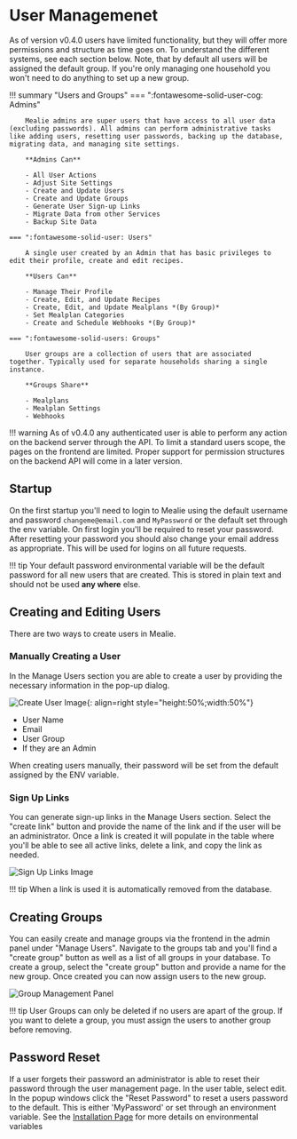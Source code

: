 # User Managemenet

As of version v0.4.0 users have limited functionality, but they will offer more permissions and structure as time goes on. To understand the different systems, see each section below. Note, that by default all users will be assigned the default group. If you're only managing one household you won't need to do anything to set up a new group.

!!! summary "Users and Groups"
    === ":fontawesome-solid-user-cog: Admins"

        Mealie admins are super users that have access to all user data (excluding passwords). All admins can perform administrative tasks like adding users, resetting user passwords, backing up the database, migrating data, and managing site settings. 

        **Admins Can**
        
        - All User Actions
        - Adjust Site Settings
        - Create and Update Users
        - Create and Update Groups
        - Generate User Sign-up Links
        - Migrate Data from other Services
        - Backup Site Data

    === ":fontawesome-solid-user: Users"

        A single user created by an Admin that has basic privileges to edit their profile, create and edit recipes.

        **Users Can**

        - Manage Their Profile
        - Create, Edit, and Update Recipes
        - Create, Edit, and Update Mealplans *(By Group)*
        - Set Mealplan Categories
        - Create and Schedule Webhooks *(By Group)*

    === ":fontawesome-solid-users: Groups"

        User groups are a collection of users that are associated together. Typically used for separate households sharing a single instance.
        
        **Groups Share**

        - Mealplans
        - Mealplan Settings
        - Webhooks 

!!! warning
    As of v0.4.0 any authenticated user is able to perform any action on the backend server through the API. To limit a standard users scope, the pages on the frontend are limited. Proper support for permission structures on the backend API will come in a later version. 


## Startup
On the first startup you'll need to login to Mealie using the default username and password `changeme@email.com` and `MyPassword` or the default set through the env variable. On first login you'll be required to reset your password. After resetting your password you should also change your email address as appropriate. This will be used for logins on all future requests. 

!!! tip 
    Your default password environmental variable will be the default password for all new users that are created. This is stored in plain text and should not be used **any where** else.
    

## Creating and Editing Users
There are two ways to create users in Mealie. 

### Manually Creating a User
In the Manage Users section you are able to create a user by providing the necessary information in the pop-up dialog. 

![Create User Image](../../assets/img/add-user.webp){: align=right style="height:50%;width:50%"}

- User Name
- Email
- User Group
- If they are an Admin


When creating users manually, their password will be set from the default assigned by the ENV variable.

### Sign Up Links
You can generate sign-up links in the Manage Users section. Select the "create link" button and provide the name of the link and if the user will be an administrator. Once a link is created it will populate in the table where you'll be able to see all active links, delete a link, and copy the link as needed. 

![Sign Up Links Image](../../assets/img/sign-up-links.webp)

!!! tip 
    When a link is used it is automatically removed from the database.

## Creating Groups
You can easily create and manage groups via the frontend in the admin panel under "Manage Users". Navigate to the groups tab and you'll find a "create group" button as well as a list of all groups in your database. To create a group, select the "create group" button and provide a name for the new group. Once created you can now assign users to the new group.

![Group Management Panel](../../assets/img/group-manager.png)

!!! tip
    User Groups can only be deleted if no users are apart of the group. If you want to delete a group, you must assign the users to another group before removing. 

## Password Reset
If a user forgets their password an administrator is able to reset their password through the user management page. In the user table, select edit. In the popup windows click the "Reset Password" to reset a users password to the default. This is either 'MyPassword' or set through an environment variable. See the [Installation Page](/mealie/getting-started/install/) for more details on environmental variables 
